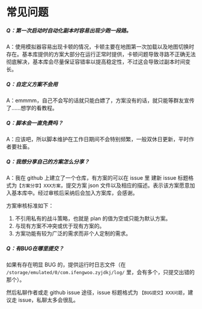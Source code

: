 # 常见问题

##### Q：第一次启动时自动化副本时容易出现少跑一段路。

A：使用模拟器容易出现卡顿的情况，卡顿主要在地图第一次加载以及地图切换时存在。基本库提供的方案大部分在运行正常时提供，卡顿问题导致寻路不正确无法彻底解决，基本库会尽量保证容错率以提高稳定性，不过这会导致过副本时间变长。

##### Q：自定义方案不会用

A：emmmm，自己不会写的话就只能白嫖了，方案没有的话，就只能等群友宣传了……想学的看教程。

##### Q：脚本会一直免费吗？

A：应该吧，所以脚本维护在工作日期间不会特别频繁，一般双休日更新，平时作者要社畜。

##### Q：我想分享自己的方案怎么分享？

A：我在 github 上建立了一个仓库，有方案的可以在 issue 里 建新 issue 标题格式为`【方案分享】XXX方案`，提交方案 json 文件以及相应的描述。表示该方案愿意加入基本库中。经过审核后采纳后会加入方案库，会感谢。

方案审核标准如下：

1. 不引用私有的战斗策略，也就是 plan 的值为空或只能为默认方案。
2. 与现有方案不冲突或优于现有方案的。
3. 方案功能有较为广泛的需求而非个人定制的需求。

##### Q：有BUG在哪里提交？

如果有存在明显 BUG 的，提供运行时日志文件（在 `/storage/emulated/0/com.ifengwoo.zyjdkj/log/` 里，会有多个，只提交出错的那个）。

然后私聊作者或走 github issue 途径，issue 标题格式为 `【BUG提交】XXX问题`，建议走 issue，私聊太多会很乱。




